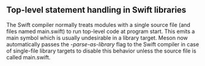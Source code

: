 ## Top-level statement handling in Swift libraries

The Swift compiler normally treats modules with a single source
file (and files named main.swift) to run top-level code at program
start. This emits a main symbol which is usually undesirable in a
library target. Meson now automatically passes the *-parse-as-library*
flag to the Swift compiler in case of single-file library targets to
disable this behavior unless the source file is called main.swift.
